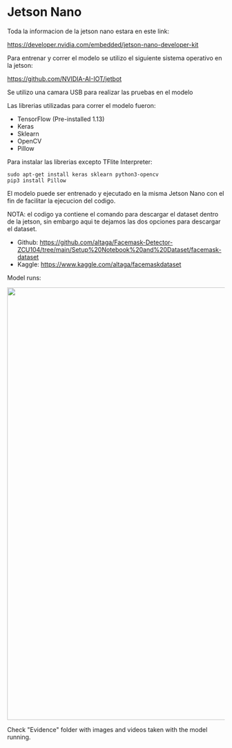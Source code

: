 # Jetson Nano

Toda la informacion de la jetson nano estara en este link:

https://developer.nvidia.com/embedded/jetson-nano-developer-kit

Para entrenar y correr el modelo se utilizo el siguiente sistema operativo en la jetson:

https://github.com/NVIDIA-AI-IOT/jetbot

Se utilizo una camara USB para realizar las pruebas en el modelo

Las librerias utilizadas para correr el modelo fueron:

- TensorFlow (Pre-installed 1.13)
- Keras
- Sklearn
- OpenCV
- Pillow

Para instalar las librerias excepto TFlite Interpreter:

    sudo apt-get install keras sklearn python3-opencv
    pip3 install Pillow

El modelo puede ser entrenado y ejecutado en la misma Jetson Nano con el fin de facilitar la ejecucion del codigo.

NOTA: el codigo ya contiene el comando para descargar el dataset dentro de la jetson, sin embargo aqui te dejamos las dos opciones para descargar el dataset.

- Github: https://github.com/altaga/Facemask-Detector-ZCU104/tree/main/Setup%20Notebook%20and%20Dataset/facemask-dataset
- Kaggle: https://www.kaggle.com/altaga/facemaskdataset

Model runs:

<kbd>
<img src="https://i.ibb.co/2nH3rtv/20201029-045451.jpg" width="1000" />
</kbd>

Check "Evidence" folder with images and videos taken with the model running.